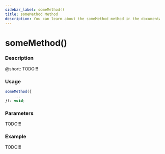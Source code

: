 ```yaml
---
sidebar_label: someMethod()
title: someMethod Method
description: You can learn about the someMethod method in the documentation of the DHTMLX JavaScript Pivot library. Browse developer guides and API reference, try out code examples and live demos, and download a free 30-day evaluation version of DHTMLX Pivot.
---
```


# someMethod()

### Description

@short: TODO!!!

### Usage

~~~jsx {}
someMethod({
    ...
}): void;
~~~

### Parameters

TODO!!!

### Example

TODO!!!
